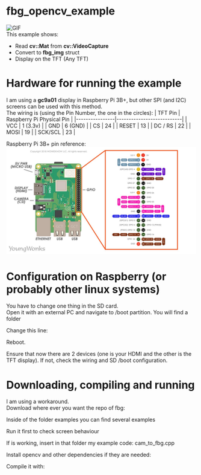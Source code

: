 # fbg_opencv_example
![GIF](gif.gif)  
This example shows:
- Read **cv::Mat** from **cv::VideoCapture**
- Convert to **fbg_img** struct
- Display on the TFT (Any TFT)

# Hardware for running the example
I am using a **gc9a01** display in Raspberry Pi 3B+, but other SPI (and I2C) screens can be used with this method.  
The wiring is (using the Pin Number, the one in the circles):
| TFT Pin | Raspberry Pi Physical Pin |
|----------------|---------------------------|
| VCC            | 1 (3.3v)                     |
| GND            | 6 (GND)                          |
| CS             | 24                        |
| RESET          | 13                        |
| DC / RS        | 22                        |
| MOSI           | 19                        |
| SCK/SCL           | 23                        |


Raspberry Pi 3B+ pin reference:
![PINOUT](pinout.jpg)


# Configuration on Raspberry (or probably other linux systems)
You have to change one thing in the SD card.  
Open it with an external PC and navigate to /boot partition. You will find a folder

Change this line:

Reboot.

Ensure that now there are 2 devices (one is your HDMI and the other is the TFT display).
If not, check the wiring and SD /boot configuration.

# Downloading, compiling and running
I am using a workaround.  
Download where ever you want the repo of fbg: 

Inside of the folder examples you can find several examples

Run it first to check screen behaviour

If is working, insert in that folder my example code: cam_to_fbg.cpp

Install opencv and other dependencies if they are needed:

Compile it with:

